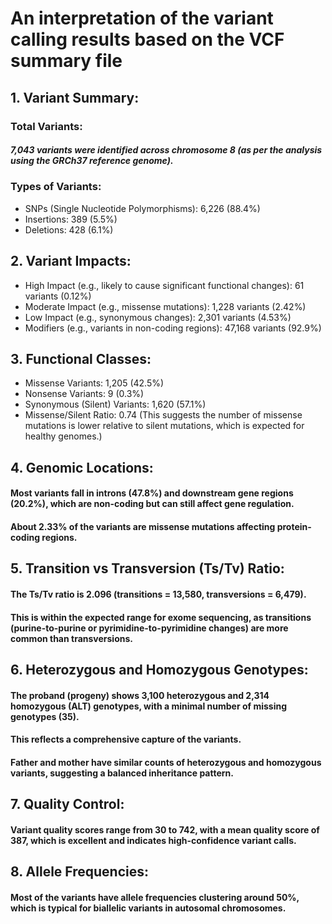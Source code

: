 # An interpretation of the variant calling results based on the VCF summary file

## 1. Variant Summary:

### Total Variants:
##### 7,043 variants were identified across chromosome 8 (as per the analysis using the GRCh37 reference genome).

### Types of Variants:

 - SNPs (Single Nucleotide Polymorphisms): 6,226 (88.4%)
 - Insertions: 389 (5.5%)
 - Deletions: 428 (6.1%)
   
## 2. Variant Impacts:

 - High Impact (e.g., likely to cause significant functional changes): 61 variants (0.12%)
 - Moderate Impact (e.g., missense mutations): 1,228 variants (2.42%)
 - Low Impact (e.g., synonymous changes): 2,301 variants (4.53%)
 - Modifiers (e.g., variants in non-coding regions): 47,168 variants (92.9%)
   
## 3. Functional Classes:

 - Missense Variants: 1,205 (42.5%)
 - Nonsense Variants: 9 (0.3%)
 - Synonymous (Silent) Variants: 1,620 (57.1%)
 - Missense/Silent Ratio: 0.74 (This suggests the number of missense mutations is lower relative to silent mutations, which is expected for healthy genomes.)
   
## 4. Genomic Locations:
   
#### Most variants fall in **introns (47.8%)** and **downstream gene regions (20.2%)**, which are non-coding but can still affect gene regulation.
#### About 2.33% of the variants are missense mutations affecting protein-coding regions.

## 5. Transition vs Transversion (Ts/Tv) Ratio:

#### The Ts/Tv ratio is 2.096 (transitions = 13,580, transversions = 6,479). 
#### This is within the expected range for exome sequencing, as transitions (purine-to-purine or pyrimidine-to-pyrimidine changes) are more common than transversions.

## 6. Heterozygous and Homozygous Genotypes:

#### The proband (progeny) shows 3,100 heterozygous and 2,314 homozygous (ALT) genotypes, with a minimal number of missing genotypes (35). 
#### This reflects a comprehensive capture of the variants.
#### Father and mother have similar counts of heterozygous and homozygous variants, suggesting a balanced inheritance pattern.

## 7. Quality Control:

#### Variant quality scores range from 30 to 742, with a mean quality score of 387, which is excellent and indicates high-confidence variant calls.

## 8. Allele Frequencies:

#### Most of the variants have allele frequencies clustering around 50%, which is typical for biallelic variants in autosomal chromosomes.
